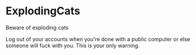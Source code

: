 # ExplodingCats
Beware of exploding cats


Log out of your accounts when you're done with a public computer or else someone will fuck with you.
This is your only warning.
